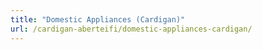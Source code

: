 ```yaml
---
title: "Domestic Appliances (Cardigan)"
url: /cardigan-aberteifi/domestic-appliances-cardigan/
---
```

